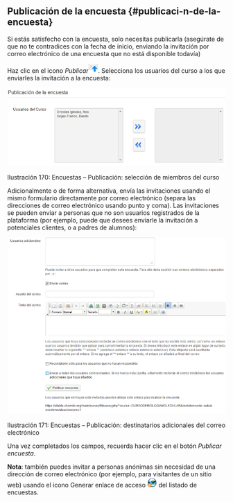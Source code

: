 ## Publicación de la encuesta {#publicaci-n-de-la-encuesta}

Si estás satisfecho con la encuesta, solo necesitas publicarla (asegúrate de que no te contradices con la fecha de inicio, enviando la invitación por correo electrónico de una encuesta que no está disponible todavía)

Haz clic en el icono _Publicar_![](../assets/graphics293.png). Selecciona los usuarios del curso a los que enviarles la invitación a la encuesta:

![](../assets/images226.png)

Ilustración 170: Encuestas – Publicación: selección de miembros del curso

Adicionalmente o de forma alternativa, envía las invitaciones usando el mismo formulario directamente por correo electrónico (separa las direcciones de correo electrónico usando punto y coma). Las invitaciones se pueden enviar a personas que no son usuarios registrados de la plataforma (por ejemplo, puede que desees enviarle la invitación a potenciales clientes, o a padres de alumnos):

![](../assets/graphics296.png)

Ilustración 171: Encuestas – Publicación: destinatarios adicionales del correo electrónico

Una vez completados los campos, recuerda hacer clic en el botón _Publicar encuesta_.

**Nota**: también puedes invitar a personas anónimas sin necesidad de una dirección de correo electrónico (por ejemplo, para visitantes de un sitio web) usando el icono Generar enlace de acceso ![](../assets/graphics294.png) del listado de encuestas.